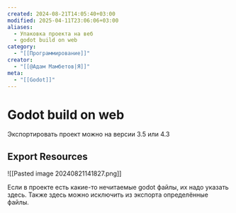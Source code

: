 ```yaml
---
created: 2024-08-21T14:05:40+03:00
modified: 2025-04-11T23:06:06+03:00
aliases:
  - Упаковка проекта на веб
  - godot build on web
category:
  - "[[Программирование]]"
creator:
  - "[[@Адам Мамбетов|Я]]"
meta:
  - "[[Godot]]"
---
```


# Godot build on web

Экспортировать проект можно на версии 3.5 или 4.3


## Export Resources

![[Pasted image 20240821141827.png]]

Если в проекте есть какие-то нечитаемые godot файлы, их надо указать здесь. Также здесь можно исключить из экспорта определённые файлы.
